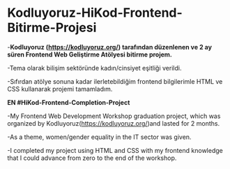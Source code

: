 # Kodluyoruz-HiKod-Frontend-Bitirme-Projesi
-**Kodluyoruz (https://kodluyoruz.org/) tarafından düzenlenen ve 2 ay süren Frontend Web Geliştirme Atölyesi bitirme projem.**

-Tema olarak bilişim sektöründe kadın/cinsiyet eşitliği verildi.

-Sıfırdan atölye sonuna kadar ilerletebildiğim frontend bilgilerimle HTML ve CSS kullanarak projemi tamamladım.

**EN
#HiKod-Frontend-Completion-Project**

-My Frontend Web Development Workshop graduation project, which was organized by Kodluyoruz(https://kodluyoruz.org/)and lasted for 2 months.

-As a theme, women/gender equality in the IT sector was given.

-I completed my project using HTML and CSS with my frontend knowledge that I could advance from zero to the end of the workshop.
